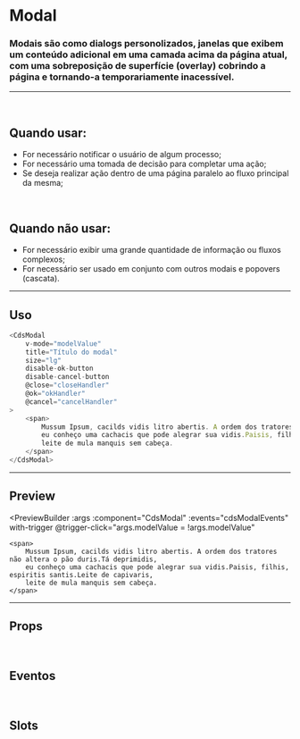 # Modal

### Modais são como dialogs personolizados, janelas que exibem um conteúdo adicional em uma camada acima da página atual, com uma sobreposição de superfície (overlay) cobrindo a página e tornando-a temporariamente inacessível.
---
<br>

## Quando usar:
- For necessário notificar o usuário de algum processo;
- For necessário uma tomada de decisão para completar uma ação;
- Se deseja realizar ação dentro de uma página paralelo ao fluxo principal da mesma;

<br>

## Quando não usar:
- For necessário exibir uma grande quantidade de informação ou fluxos complexos;
- For necessário ser usado em conjunto com outros modais e popovers (cascata).

---

## Uso

```js
<CdsModal
	v-mode="modelValue" 
	title="Título do modal"
	size="lg"
	disable-ok-button
	disable-cancel-button
	@close="closeHandler"
	@ok="okHandler"
	@cancel="cancelHandler"
>
	<span>
		Mussum Ipsum, cacilds vidis litro abertis. A ordem dos tratores não altera o pão duris.Tá deprimidis,
		eu conheço uma cachacis que pode alegrar sua vidis.Paisis, filhis, espiritis santis.Leite de capivaris,
		leite de mula manquis sem cabeça.
	</span>
</CdsModal>
```

---

## Preview

<PreviewBuilder
	:args
	:component="CdsModal"
	:events="cdsModalEvents"
	with-trigger
	@trigger-click="args.modelValue = !args.modelValue"
>
	<span>
		Mussum Ipsum, cacilds vidis litro abertis. A ordem dos tratores não altera o pão duris.Tá deprimidis,
		eu conheço uma cachacis que pode alegrar sua vidis.Paisis, filhis, espiritis santis.Leite de capivaris,
		leite de mula manquis sem cabeça.
	</span>
</PreviewBuilder>

---

## Props

<APITable
	name="Modal"
	section="props"
/>
<br>

## Eventos

<APITable
	name="Modal"
	section="events"
/>
<br>

## Slots

<APITable
	name="Modal"
	section="slots"
/>

<script setup>
import { ref } from 'vue';
import CdsModal from '@/components/Modal.vue';

const showModal = ref(false);

const args = ref({});

const cdsModalEvents = [
	'close',
	'update:modelValue',
	'ok',
	'cancel'
];
</script>
